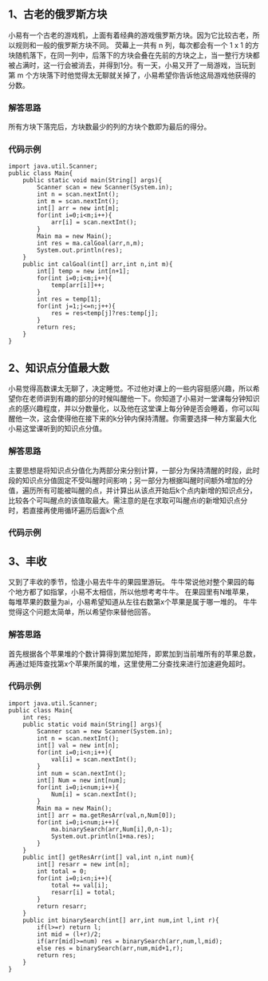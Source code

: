 ## 1、古老的俄罗斯方块

小易有一个古老的游戏机，上面有着经典的游戏俄罗斯方块。因为它比较古老，所以规则和一般的俄罗斯方块不同。
荧幕上一共有 n 列，每次都会有一个 1 x 1 的方块随机落下，在同一列中，后落下的方块会叠在先前的方块之上，当一整行方块都被占满时，这一行会被消去，并得到1分。有一天，小易又开了一局游戏，当玩到第 m 个方块落下时他觉得太无聊就关掉了，小易希望你告诉他这局游戏他获得的分数。

### 解答思路

所有方块下落完后，方块数最少的列的方块个数即为最后的得分。

### 代码示例

```
import java.util.Scanner;
public class Main{
    public static void main(String[] args){
        Scanner scan = new Scanner(System.in);
        int n = scan.nextInt();
        int m = scan.nextInt();
        int[] arr = new int[m];
        for(int i=0;i<m;i++){
            arr[i] = scan.nextInt();
        }
        Main ma = new Main();
        int res = ma.calGoal(arr,n,m);
        System.out.println(res);
    }
    public int calGoal(int[] arr,int n,int m){
        int[] temp = new int[n+1];
        for(int i=0;i<m;i++){
            temp[arr[i]]++;
        }
        int res = temp[1];
        for(int j=1;j<=n;j++){
            res = res<temp[j]?res:temp[j];
        }
        return res;
    }
}
```

## 2、知识点分值最大数

小易觉得高数课太无聊了，决定睡觉。不过他对课上的一些内容挺感兴趣，所以希望你在老师讲到有趣的部分的时候叫醒他一下。你知道了小易对一堂课每分钟知识点的感兴趣程度，并以分数量化，以及他在这堂课上每分钟是否会睡着，你可以叫醒他一次，这会使得他在接下来的k分钟内保持清醒。你需要选择一种方案最大化小易这堂课听到的知识点分值。

### 解答思路

主要思想是将知识点分值化为两部分来分别计算，一部分为保持清醒的时段，此时段的知识点分值固定不受叫醒时间影响；另一部分为根据叫醒时间额外增加的分值，遍历所有可能被叫醒的点，并计算出从该点开始后k个点内新增的知识点分，比较各个可叫醒点的该值取最大。需注意的是在求取可叫醒点i的新增知识点分时，若直接再使用循环遍历后面k个点

### 代码示例


## 3、丰收

又到了丰收的季节，恰逢小易去牛牛的果园里游玩。
牛牛常说他对整个果园的每个地方都了如指掌，小易不太相信，所以他想考考牛牛。
在果园里有N堆苹果，每堆苹果的数量为ai，小易希望知道从左往右数第x个苹果是属于哪一堆的。
牛牛觉得这个问题太简单，所以希望你来替他回答。


### 解答思路

首先根据各个苹果堆的个数计算得到累加矩阵，即累加到当前堆所有的苹果总数，再通过矩阵查找第x个苹果所属的堆，这里使用二分查找来进行加速避免超时。

### 代码示例

```
import java.util.Scanner;
public class Main{
    int res;
    public static void main(String[] args){
        Scanner scan = new Scanner(System.in);
        int n = scan.nextInt();
        int[] val = new int[n];
        for(int i=0;i<n;i++){
            val[i] = scan.nextInt();
        }
        int num = scan.nextInt();
        int[] Num = new int[num];
        for(int i=0;i<num;i++){
            Num[i] = scan.nextInt();
        }
        Main ma = new Main();
        int[] arr = ma.getResArr(val,n,Num[0]);
        for(int i=0;i<num;i++){
            ma.binarySearch(arr,Num[i],0,n-1);
            System.out.println(1+ma.res);
        }
    }
    public int[] getResArr(int[] val,int n,int num){
        int[] resarr = new int[n];
        int total = 0;
        for(int i=0;i<n;i++){
            total += val[i];
            resarr[i] = total;
        }
        return resarr;
    }
    public int binarySearch(int[] arr,int num,int l,int r){
        if(l>=r) return l;
        int mid = (l+r)/2;
        if(arr[mid]>=num) res = binarySearch(arr,num,l,mid);
        else res = binarySearch(arr,num,mid+1,r);
        return res;
    }
}
```
